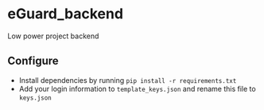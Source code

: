 # eGuard_backend
Low power project backend

## Configure
- Install dependencies by running `pip install -r requirements.txt`
- Add your login information to `template_keys.json` and rename this file to `keys.json`
